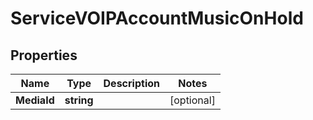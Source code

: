 

# ServiceVOIPAccountMusicOnHold


## Properties

| Name | Type | Description | Notes |
|------------ | ------------- | ------------- | -------------|
|**MediaId** | **string** |  |  [optional] |



